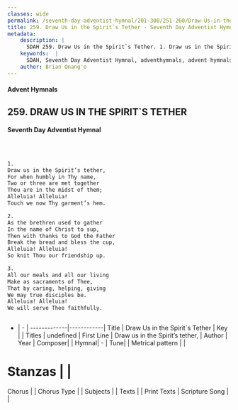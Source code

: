 ```yaml
---
classes: wide
permalink: /seventh-day-adventist-hymnal/201-300/251-260/Draw-Us-in-the-Spirit`s-Tether/
title: 259. Draw Us in the Spirit`s Tether - Seventh Day Adventist Hymnal
metadata:
    description: |
      SDAH 259. Draw Us in the Spirit`s Tether. 1. Draw us in the Spirit’s tether, For when humbly in Thy name, Two or three are met together Thou are in the midst of them; Alleluia! Alleluia! Touch we now Thy garment’s hem.
    keywords:  |
      SDAH, Seventh Day Adventist Hymnal, adventhymnals, advent hymnals, Draw Us in the Spirit`s Tether, Draw us in the Spirit’s tether, 
    author: Brian Onang'o
---
```


#### Advent Hymnals
## 259. DRAW US IN THE SPIRIT`S TETHER
#### Seventh Day Adventist Hymnal

```txt



1.
Draw us in the Spirit’s tether,
For when humbly in Thy name,
Two or three are met together
Thou are in the midst of them;
Alleluia! Alleluia!
Touch we now Thy garment’s hem.

2.
As the brethren used to gather
In the name of Christ to sup,
Then with thanks to God the Father
Break the bread and bless the cup,
Alleluia! Alleluia!
So knit Thou our friendship up.

3.
All our meals and all our living
Make as sacraments of Thee,
That by caring, helping, giving
We may true disciples be.
Alleluia! Alleluia!
We will serve Thee faithfully.



```

- |   -  |
-------------|------------|
Title | Draw Us in the Spirit`s Tether |
Key |  |
Titles | undefined |
First Line | Draw us in the Spirit’s tether, |
Author | 
Year | 
Composer|  |
Hymnal|  - |
Tune|  |
Metrical pattern | |
# Stanzas |  |
Chorus |  |
Chorus Type |  |
Subjects |  |
Texts |  |
Print Texts | 
Scripture Song |  |
  
